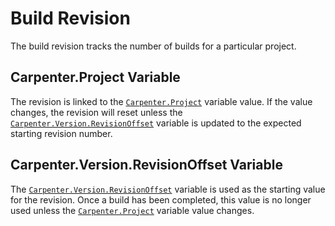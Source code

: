 # Build Revision

The build revision tracks the number of builds for a particular project.

## Carpenter.Project Variable

The revision is linked to the [`Carpenter.Project`](../configuration.md#carpenterproject) variable value. If the value
changes, the revision will reset unless
the [`Carpenter.Version.RevisionOffset`](../configuration.md#carpenterversionrevisionoffset) variable is updated to the
expected starting revision number.

## Carpenter.Version.RevisionOffset Variable

The [`Carpenter.Version.RevisionOffset`](../configuration.md#carpenterversionrevisionoffset) variable is used as the
starting value for the revision. Once a build has been completed, this value is no longer used unless the
[`Carpenter.Project`](../configuration.md#carpenterproject) variable value changes.
